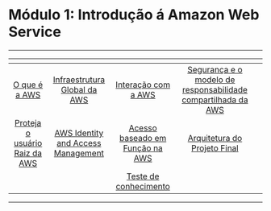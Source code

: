 # Módulo 1: Introdução á Amazon Web Service

***

<table data-view="cards"><thead><tr><th align="center"></th><th align="center"></th><th align="center"></th><th align="center"></th><th data-hidden data-card-target data-type="content-ref"></th></tr></thead><tbody><tr><td align="center"><a href="o-que-e-a-aws.md">O que é a AWS</a></td><td align="center"><a href="infraestrutura-global-da-aws.md">Infraestrutura Global da AWS</a></td><td align="center"><a href="interacao-com-a-aws.md">Interação com a AWS</a></td><td align="center"><a href="seguranca-e-o-modelo-de-responsabilidade-compartilhada-da-aws.md">Segurança e o modelo de responsabilidade compartilhada da AWS</a></td><td></td></tr><tr><td align="center"><a href="proteja-o-usuario-raiz-da-aws.md">Proteja o usuário Raiz da AWS</a></td><td align="center"><a href="aws-identity-and-access-management.md">AWS Identity and Access Management</a></td><td align="center"><a href="acesso-baseado-em-funcao-na-aws.md">Acesso baseado em Função na AWS</a></td><td align="center"><a href="arquitetura-do-projeto.md">Arquitetura do Projeto Final</a></td><td></td></tr><tr><td align="center"></td><td align="center"></td><td align="center"><a href="teste-de-conhecimento.md">Teste de conhecimento</a></td><td align="center"></td><td></td></tr></tbody></table>

***
